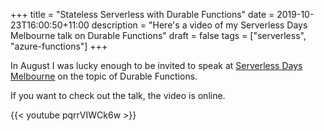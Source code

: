 +++
title = "Stateless Serverless with Durable Functions"
date = 2019-10-23T16:00:50+11:00
description = "Here's a video of my Serverless Days Melbourne talk on Durable Functions"
draft = false
tags = ["serverless", "azure-functions"]
+++

In August I was lucky enough to be invited to speak at [Serverless Days Melbourne](https://www.serverlessdays.me/) on the topic of Durable Functions.

If you want to check out the talk, the video is online.

{{< youtube pqrrVIWCk6w >}}

